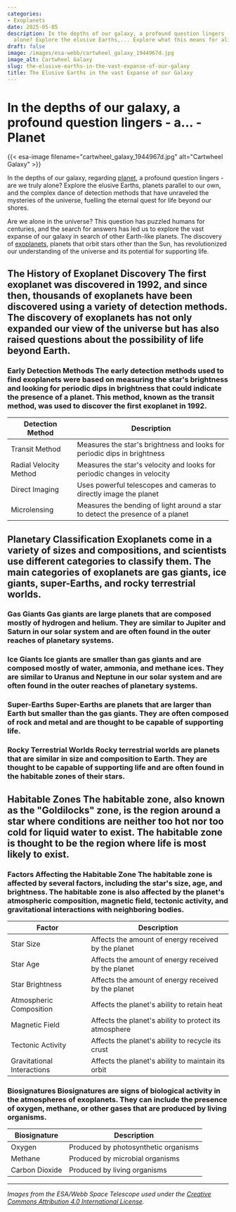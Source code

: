 ```yaml
---
categories:
- Exoplanets
date: 2025-05-05
description: In the depths of our galaxy, a profound question lingers - are we truly
  alone? Explore the elusive Earths,... Explore what this means for alien life.
draft: false
image: /images/esa-webb/cartwheel_galaxy_1944967d.jpg
image_alt: Cartwheel Galaxy
slug: the-elusive-earths-in-the-vast-expanse-of-our-galaxy
title: The Elusive Earths in the vast Expanse of our Galaxy
---
```


# In the depths of our galaxy, a profound question lingers - a... - Planet
{{< esa-image filename="cartwheel_galaxy_1944967d.jpg" alt="Cartwheel Galaxy" >}}



In the depths of our galaxy, regarding [planet](/blog/habitable-zones-and-the-search-for-[life](/blog/habitable-zones-and-the-search-for-life-beyond-earth)-beyond-our-planet/), a profound question lingers - are we truly alone? Explore the elusive Earths, planets parallel to our own, and the complex dance of detection methods that have unraveled the mysteries of the universe, fuelling the eternal quest for life beyond our shores.

Are we alone in the universe? This question has puzzled humans for centuries, and the search for answers has led us to explore the vast expanse of our galaxy in search of other Earth-like planets. The discovery of [exoplanets](/blog/exoplanets-and-the-search-for-life-beyond-earth), planets that orbit stars other than the Sun, has revolutionized our understanding of the universe and its potential for supporting life.

 ## The History of Exoplanet Discovery The first exoplanet was discovered in 1992, and since then, thousands of exoplanets have been discovered using a variety of detection methods. The discovery of exoplanets has not only expanded our view of the universe but has also raised questions about the possibility of life beyond Earth.

 ### Early Detection Methods The early detection methods used to find exoplanets were based on measuring the star's brightness and looking for periodic dips in brightness that could indicate the presence of a planet. This method, known as the transit method, was used to discover the first exoplanet in 1992.

 | Detection Method | Description |
| --- | --- |
| Transit Method | Measures the star's brightness and looks for periodic dips in brightness |
| Radial Velocity Method | Measures the star's velocity and looks for periodic changes in velocity |
| Direct Imaging | Uses powerful telescopes and cameras to directly image the planet |
| Microlensing | Measures the bending of light around a star to detect the presence of a planet | ### Recent Breakthroughs Recent breakthroughs in exoplanet detection have led to the discovery of thousands of exoplanets, including some that are similar in size and composition to Earth. The Kepler space telescope, launched in 2009, has been instrumental in the discovery of many of these exoplanets.

 ## Planetary Classification Exoplanets come in a variety of sizes and compositions, and scientists use different categories to classify them. The main categories of exoplanets are gas giants, ice giants, super-Earths, and rocky terrestrial worlds.

 ### Gas Giants Gas giants are large planets that are composed mostly of hydrogen and helium. They are similar to Jupiter and Saturn in our solar system and are often found in the outer reaches of planetary systems.

 ### Ice Giants Ice giants are smaller than gas giants and are composed mostly of water, ammonia, and methane ices. They are similar to Uranus and Neptune in our solar system and are often found in the outer reaches of planetary systems.

 ### Super-Earths Super-Earths are planets that are larger than Earth but smaller than the gas giants. They are often composed of rock and metal and are thought to be capable of supporting life.

 ### Rocky Terrestrial Worlds Rocky terrestrial worlds are planets that are similar in size and composition to Earth. They are thought to be capable of supporting life and are often found in the habitable zones of their stars.

 ## Habitable Zones The habitable zone, also known as the "Goldilocks" zone, is the region around a star where conditions are neither too hot nor too cold for liquid water to exist. The habitable zone is thought to be the region where life is most likely to exist.

 ### Factors Affecting the Habitable Zone The habitable zone is affected by several factors, including the star's size, age, and brightness. The habitable zone is also affected by the planet's atmospheric composition, magnetic field, tectonic activity, and gravitational interactions with neighboring bodies.

 | Factor | Description |
| --- | --- |
| Star Size | Affects the amount of energy received by the planet |
| Star Age | Affects the amount of energy received by the planet |
| Star Brightness | Affects the amount of energy received by the planet |
| Atmospheric Composition | Affects the planet's ability to retain heat |
| Magnetic Field | Affects the planet's ability to protect its atmosphere |
| Tectonic Activity | Affects the planet's ability to recycle its crust |
| Gravitational Interactions | Affects the planet's ability to maintain its orbit | ## The Search for Life The search for life beyond Earth is an ongoing and challenging task. Scientists use a variety of methods to search for life, including the detection of biosignatures in the atmospheres of exoplanets.

 ### Biosignatures Biosignatures are signs of biological activity in the atmospheres of exoplanets. They can include the presence of oxygen, methane, or other gases that are produced by living organisms.

 | Biosignature | Description |
| --- | --- |
| Oxygen | Produced by photosynthetic organisms |
| Methane | Produced by microbial organisms |
| Carbon Dioxide | Produced by living organisms | ## Conclusion The search for exoplanets and the search for life beyond Earth are ongoing and challenging tasks. Recent breakthroughs in exoplanet detection and characterization have led to the discovery of thousands of exoplanets, including some that are similar in size and composition to Earth. The search for life beyond Earth is an exciting and rapidly evolving field, and future discoveries are likely to revolutionize our understanding of the universe and its potential for supporting life.

---

*Images from the ESA/Webb Space Telescope used under the [Creative Commons Attribution 4.0 International License](https://creativecommons.org/licenses/by/4.0).*